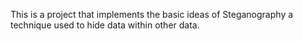 This is a project that implements the basic ideas of Steganography a technique used to hide data within other data.
